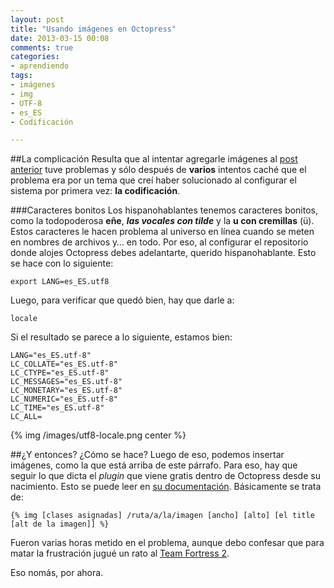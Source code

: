 ```yaml
---
layout: post
title: "Usando imágenes en Octopress"
date: 2013-03-15 00:08
comments: true
categories:
- aprendiendo
tags:
- imágenes
- img
- UTF-8
- es_ES
- Codificación

---
```

##La complicación
Resulta que al intentar agregarle imágenes al [post anterior](/aprendiendo/octopress "Post sobre empezar a usar Octopress") tuve problemas y sólo después de **varios** intentos caché que el problema era por un tema que creí haber solucionado al configurar el sistema por primera vez: **la codificación**.
<!--more-->
###Caracteres bonitos
Los hispanohablantes tenemos caracteres bonitos, como la todopoderosa **eñe**, ***las vocales con tilde*** y la **u con cremillas** (ü). Estos caracteres le hacen problema al universo en línea cuando se meten en nombres de archivos y… en todo. Por eso, al configurar el repositorio donde alojes Octopress debes adelantarte, querido hispanohablante. Esto se hace con lo siguiente:
	
	export LANG=es_ES.utf8
Luego, para verificar que quedó bien, hay que darle a:
	
	locale
Si el resultado se parece a lo siguiente, estamos bien:

	LANG="es_ES.utf-8"
	LC_COLLATE="es_ES.utf-8"
	LC_CTYPE="es_ES.utf-8"
	LC_MESSAGES="es_ES.utf-8"
	LC_MONETARY="es_ES.utf-8"
	LC_NUMERIC="es_ES.utf-8"
	LC_TIME="es_ES.utf-8"
	LC_ALL=
{% img /images/utf8-locale.png center %}

##¿Y entonces? ¿Cómo se hace?
Luego de eso, podemos insertar imágenes, como la que está arriba de este párrafo. Para eso, hay que seguir lo que dicta el _plugin_ que viene gratis dentro de Octopress desde su nacimiento. Esto se puede leer en [su documentación](http://octopress.org/docs/plugins/image-tag/ "Explicación del uso del comando para insertar imágenes en el contenido del post en Octopress"). Básicamente se trata de:

	{% img [clases asignadas] /ruta/a/la/imagen [ancho] [alto] [el title [alt de la imagen]] %}

Fueron varias horas metido en el problema, aunque debo confesar que para matar la frustración jugué un rato al [Team Fortress 2](http://store.steampowered.com/app/440/ "Juego muy bonito y enriquecedor").

Eso nomás, por ahora.